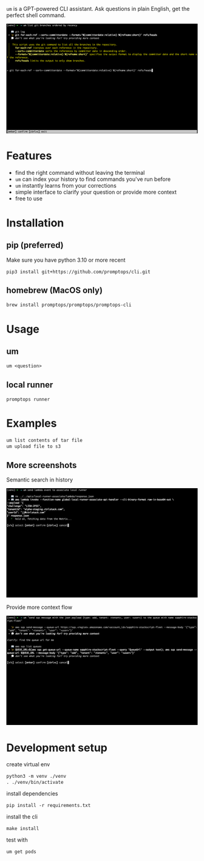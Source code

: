 `um` is a GPT-powered CLI assistant. Ask questions in plain English, get the perfect shell command.

<img src="media/default.png" />

# Features

- find the right command without leaving the terminal
- `um` can index your history to find commands you've run before
- `um` instantly learns from your corrections
- simple interface to clarify your question or provide more context
- free to use

# Installation

## pip (preferred)

Make sure you have python 3.10 or more recent

```shell
pip3 install git+https://github.com/promptops/cli.git
```

## homebrew (MacOS only)

```shell
brew install promptops/promptops/promptops-cli
```

# Usage

## um

```shell
um <question>
```

## local runner

```shell
promptops runner
```

# Examples

```shell
um list contents of tar file
um upload file to s3
```

## More screenshots

Semantic search in history

<img src="media/semantic-search.png" />

Provide more context flow

<img src="media/clarify.png" />

# Development setup

create virtual env

```shell
python3 -m venv ./venv
. ./venv/bin/activate
```

install dependencies

```shell
pip install -r requirements.txt
```

install the cli

```shell
make install
```

test with

```shell
um get pods
```
